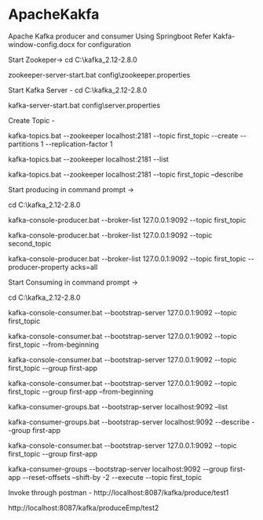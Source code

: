 # ApacheKakfa
Apache Kafka producer and consumer Using Springboot
Refer Kakfa-window-config.docx for configuration

Start Zookeper-> cd C:\kafka_2.12-2.8.0

zookeeper-server-start.bat config\zookeeper.properties

Start Kafka Server - cd C:\kafka_2.12-2.8.0

kafka-server-start.bat config\server.properties

Create Topic - 

kafka-topics.bat --zookeeper localhost:2181 --topic first_topic --create --partitions 1 --replication-factor 1

kafka-topics.bat --zookeeper localhost:2181 --list 

kafka-topics.bat --zookeeper localhost:2181 --topic first_topic –describe

Start producing in command prompt ->

cd C:\kafka_2.12-2.8.0

kafka-console-producer.bat --broker-list 127.0.0.1:9092 --topic first_topic

kafka-console-producer.bat --broker-list 127.0.0.1:9092 --topic second_topic

kafka-console-producer.bat --broker-list 127.0.0.1:9092 --topic first_topic --producer-property acks=all

Start Consuming in command prompt ->

cd C:\kafka_2.12-2.8.0

kafka-console-consumer.bat --bootstrap-server 127.0.0.1:9092 --topic first_topic

kafka-console-consumer.bat --bootstrap-server 127.0.0.1:9092 --topic first_topic --from-beginning

kafka-console-consumer.bat --bootstrap-server 127.0.0.1:9092 --topic first_topic --group first-app

kafka-console-consumer.bat --bootstrap-server 127.0.0.1:9092 --topic first_topic --group first-app –from-beginning

kafka-consumer-groups.bat --bootstrap-server localhost:9092 –list
 
kafka-consumer-groups.bat --bootstrap-server localhost:9092 --describe --group first-app

kafka-console-consumer.bat --bootstrap-server 127.0.0.1:9092 --topic first_topic --group first-app

kafka-consumer-groups --bootstrap-server localhost:9092 --group first-app --reset-offsets –shift-by -2 --execute --topic first_topic

Invoke through postman - 
http://localhost:8087/kafka/produce/test1

http://localhost:8087/kafka/produceEmp/test2


